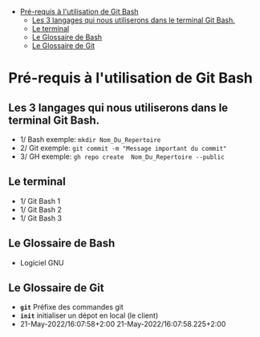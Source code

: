 
- [Pré-requis à l'utilisation de Git Bash](#Pré-requis-à-l-utilisation-de-Git-Bash)
  - [Les 3 langages qui nous utiliserons dans le terminal Git Bash.](#Les-3-langages-qui-nous-utiliserons-dans-le-terminal-Git-Bash.)
  - [Le terminal](#Le-terminal)
  - [Le Glossaire de Bash](#Le-Glossaire-de-Bash)
  - [Le Glossaire de Git](#Le-Glossaire-de-Git)
# Pré-requis à l'utilisation de Git Bash
## Les 3 langages qui nous utiliserons dans le terminal Git Bash.
- 1/    Bash exemple: `mkdir Nom_Du_Repertoire`
- 2/    Git exemple: `git commit -m "Message important du commit"`
- 3/    GH exemple: `gh repo create  Nom_Du_Repertoire --public`
## Le terminal
- 1/ Git Bash 1
- 1/ Git Bash 2
- 1/ Git Bash 3
## Le Glossaire de Bash
- Logiciel GNU
## Le Glossaire de Git
- **`git`**  Préfixe des commandes git
- **`init`**  initialiser un dépot en local (le client)
- 21-May-2022/16:07:58+2:00 21-May-2022/16:07:58.225+2:00